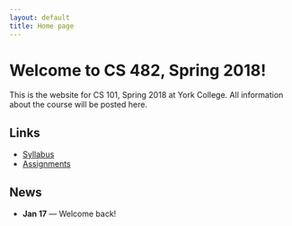 ```yaml
---
layout: default
title: Home page
---
```


# Welcome to CS 482, Spring 2018!

This is the website for CS 101, Spring 2018 at York College.
All information about the course will be posted here.

## Links

* [Syllabus](syllabus.html)
* [Assignments](assign/index.html)

## News

* **Jan 17** &mdash; Welcome back!

<!-- vim:set wrap: -->
<!-- vim:set linebreak: -->
<!-- vim:set nolist: -->
